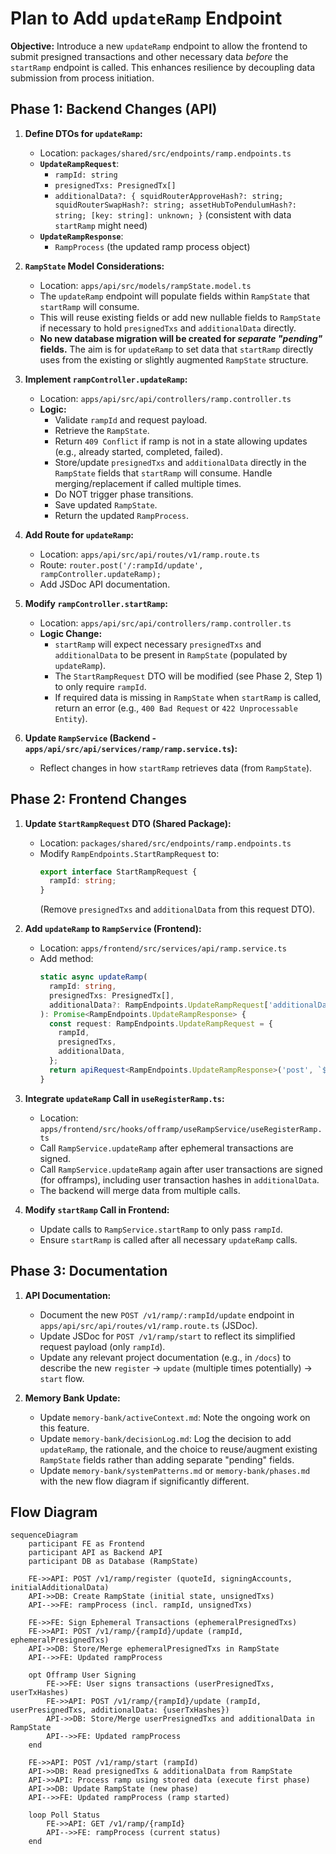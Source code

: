 # Plan to Add `updateRamp` Endpoint

**Objective:** Introduce a new `updateRamp` endpoint to allow the frontend to submit presigned transactions and other necessary data *before* the `startRamp` endpoint is called. This enhances resilience by decoupling data submission from process initiation.

## Phase 1: Backend Changes (API)

1.  **Define DTOs for `updateRamp`:**
    *   Location: `packages/shared/src/endpoints/ramp.endpoints.ts`
    *   **`UpdateRampRequest`**:
        *   `rampId: string`
        *   `presignedTxs: PresignedTx[]`
        *   `additionalData?: { squidRouterApproveHash?: string; squidRouterSwapHash?: string; assetHubToPendulumHash?: string; [key: string]: unknown; }` (consistent with data `startRamp` might need)
    *   **`UpdateRampResponse`**:
        *   `RampProcess` (the updated ramp process object)

2.  **`RampState` Model Considerations:**
    *   Location: `apps/api/src/models/rampState.model.ts`
    *   The `updateRamp` endpoint will populate fields within `RampState` that `startRamp` will consume.
    *   This will reuse existing fields or add new nullable fields to `RampState` if necessary to hold `presignedTxs` and `additionalData` directly.
    *   **No new database migration will be created for *separate "pending"* fields.** The aim is for `updateRamp` to set data that `startRamp` directly uses from the existing or slightly augmented `RampState` structure.

3.  **Implement `rampController.updateRamp`:**
    *   Location: `apps/api/src/api/controllers/ramp.controller.ts`
    *   **Logic:**
        *   Validate `rampId` and request payload.
        *   Retrieve the `RampState`.
        *   Return `409 Conflict` if ramp is not in a state allowing updates (e.g., already started, completed, failed).
        *   Store/update `presignedTxs` and `additionalData` directly in the `RampState` fields that `startRamp` will consume. Handle merging/replacement if called multiple times.
        *   Do NOT trigger phase transitions.
        *   Save updated `RampState`.
        *   Return the updated `RampProcess`.

4.  **Add Route for `updateRamp`:**
    *   Location: `apps/api/src/api/routes/v1/ramp.route.ts`
    *   Route: `router.post('/:rampId/update', rampController.updateRamp);`
    *   Add JSDoc API documentation.

5.  **Modify `rampController.startRamp`:**
    *   Location: `apps/api/src/api/controllers/ramp.controller.ts`
    *   **Logic Change:**
        *   `startRamp` will expect necessary `presignedTxs` and `additionalData` to be present in `RampState` (populated by `updateRamp`).
        *   The `StartRampRequest` DTO will be modified (see Phase 2, Step 1) to only require `rampId`.
        *   If required data is missing in `RampState` when `startRamp` is called, return an error (e.g., `400 Bad Request` or `422 Unprocessable Entity`).

6.  **Update `RampService` (Backend - `apps/api/src/api/services/ramp/ramp.service.ts`):**
    *   Reflect changes in how `startRamp` retrieves data (from `RampState`).

## Phase 2: Frontend Changes

1.  **Update `StartRampRequest` DTO (Shared Package):**
    *   Location: `packages/shared/src/endpoints/ramp.endpoints.ts`
    *   Modify `RampEndpoints.StartRampRequest` to:
        ```typescript
        export interface StartRampRequest {
          rampId: string;
        }
        ```
        (Remove `presignedTxs` and `additionalData` from this request DTO).

2.  **Add `updateRamp` to `RampService` (Frontend):**
    *   Location: `apps/frontend/src/services/api/ramp.service.ts`
    *   Add method:
        ```typescript
        static async updateRamp(
          rampId: string,
          presignedTxs: PresignedTx[],
          additionalData?: RampEndpoints.UpdateRampRequest['additionalData']
        ): Promise<RampEndpoints.UpdateRampResponse> {
          const request: RampEndpoints.UpdateRampRequest = {
            rampId,
            presignedTxs,
            additionalData,
          };
          return apiRequest<RampEndpoints.UpdateRampResponse>('post', `${this.BASE_PATH}/${rampId}/update`, request);
        }
        ```

3.  **Integrate `updateRamp` Call in `useRegisterRamp.ts`:**
    *   Location: `apps/frontend/src/hooks/offramp/useRampService/useRegisterRamp.ts`
    *   Call `RampService.updateRamp` after ephemeral transactions are signed.
    *   Call `RampService.updateRamp` again after user transactions are signed (for offramps), including user transaction hashes in `additionalData`.
    *   The backend will merge data from multiple calls.

4.  **Modify `startRamp` Call in Frontend:**
    *   Update calls to `RampService.startRamp` to only pass `rampId`.
    *   Ensure `startRamp` is called after all necessary `updateRamp` calls.

## Phase 3: Documentation

1.  **API Documentation:**
    *   Document the new `POST /v1/ramp/:rampId/update` endpoint in `apps/api/src/api/routes/v1/ramp.route.ts` (JSDoc).
    *   Update JSDoc for `POST /v1/ramp/start` to reflect its simplified request payload (only `rampId`).
    *   Update any relevant project documentation (e.g., in `/docs`) to describe the new `register` -> `update` (multiple times potentially) -> `start` flow.

2.  **Memory Bank Update:**
    *   Update `memory-bank/activeContext.md`: Note the ongoing work on this feature.
    *   Update `memory-bank/decisionLog.md`: Log the decision to add `updateRamp`, the rationale, and the choice to reuse/augment existing `RampState` fields rather than adding separate "pending" fields.
    *   Update `memory-bank/systemPatterns.md` or `memory-bank/phases.md` with the new flow diagram if significantly different.

## Flow Diagram

```mermaid
sequenceDiagram
    participant FE as Frontend
    participant API as Backend API
    participant DB as Database (RampState)

    FE->>API: POST /v1/ramp/register (quoteId, signingAccounts, initialAdditionalData)
    API->>DB: Create RampState (initial state, unsignedTxs)
    API-->>FE: rampProcess (incl. rampId, unsignedTxs)

    FE->>FE: Sign Ephemeral Transactions (ephemeralPresignedTxs)
    FE->>API: POST /v1/ramp/{rampId}/update (rampId, ephemeralPresignedTxs)
    API->>DB: Store/Merge ephemeralPresignedTxs in RampState
    API-->>FE: Updated rampProcess

    opt Offramp User Signing
        FE->>FE: User signs transactions (userPresignedTxs, userTxHashes)
        FE->>API: POST /v1/ramp/{rampId}/update (rampId, userPresignedTxs, additionalData: {userTxHashes})
        API->>DB: Store/Merge userPresignedTxs and additionalData in RampState
        API-->>FE: Updated rampProcess
    end

    FE->>API: POST /v1/ramp/start (rampId)
    API->>DB: Read presignedTxs & additionalData from RampState
    API->>API: Process ramp using stored data (execute first phase)
    API->>DB: Update RampState (new phase)
    API-->>FE: Updated rampProcess (ramp started)

    loop Poll Status
        FE->>API: GET /v1/ramp/{rampId}
        API-->>FE: rampProcess (current status)
    end

